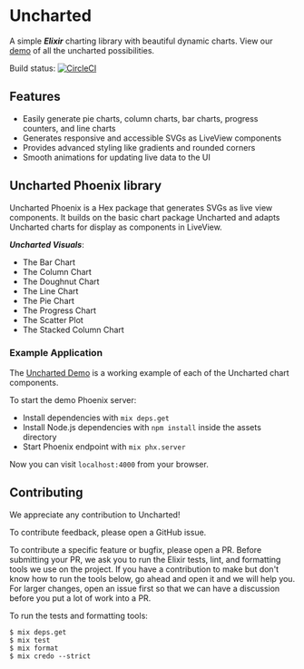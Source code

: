 # Uncharted
A simple ***Elixir*** charting library with beautiful dynamic charts.
View our [demo](https://unchartedelixir.herokuapp.com/) of all the uncharted possibilities.

Build status: [![CircleCI](https://circleci.com/gh/unchartedelixir/uncharted/tree/master.svg?style=svg)](https://circleci.com/gh/unchartedelixir/uncharted/tree/master)

## Features
- Easily generate pie charts, column charts, bar charts, progress counters, and line charts
- Generates responsive and accessible SVGs as LiveView components
- Provides advanced styling like gradients and rounded corners
- Smooth animations for updating live data to the UI

## Uncharted Phoenix library
Uncharted Phoenix is a Hex package that generates SVGs as live view components. It builds on the
basic chart package Uncharted and adapts Uncharted charts for display as components in LiveView.

***Uncharted Visuals***:
- The Bar Chart
- The Column Chart
- The Doughnut Chart
- The Line Chart
- The Pie Chart
- The Progress Chart
- The Scatter Plot
- The Stacked Column Chart

### Example Application
The [Uncharted Demo](https://github.com/unchartedelixir/demo) is a working example of each of the Uncharted chart components.

To start the demo Phoenix server:

* Install dependencies with `mix deps.get`
* Install Node.js dependencies with `npm install` inside the assets directory
* Start Phoenix endpoint with `mix phx.server`

Now you can visit `localhost:4000` from your browser.


## Contributing

We appreciate any contribution to Uncharted!

To contribute feedback, please open a GitHub issue.

To contribute a specific feature or bugfix, please open a PR. Before submitting your PR, we ask you to run the Elixir
tests, lint, and formatting tools we use on the project. If you have a contribution to make but don't know how to run
the tools below, go ahead and open it and we will help you. For larger changes, open an issue first so that we can have
a discussion before you put a lot of work into a PR.

To run the tests and formatting tools:

```
$ mix deps.get
$ mix test
$ mix format
$ mix credo --strict
 ```
